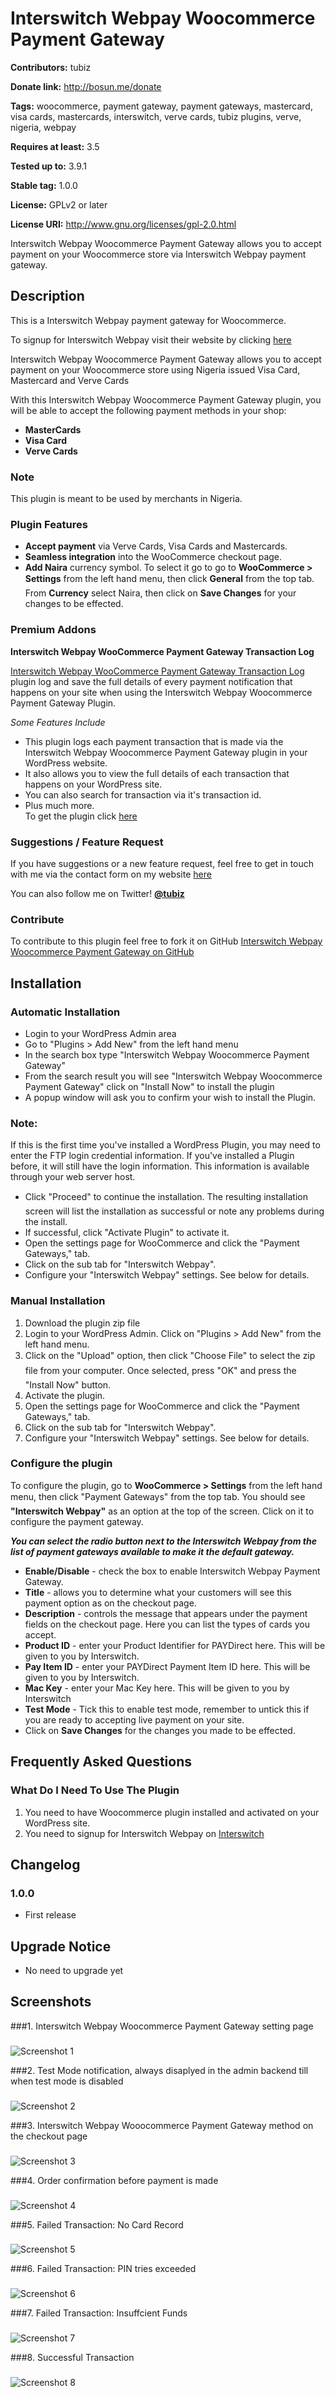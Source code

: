 # Interswitch Webpay Woocommerce Payment Gateway #
**Contributors:** tubiz

**Donate link:** http://bosun.me/donate

**Tags:** woocommerce, payment gateway, payment gateways, mastercard, visa cards, mastercards, interswitch, verve cards, tubiz plugins, verve, nigeria, webpay

**Requires at least:** 3.5

**Tested up to:** 3.9.1

**Stable tag:** 1.0.0

**License:** GPLv2 or later

**License URI:** http://www.gnu.org/licenses/gpl-2.0.html


Interswitch Webpay Woocommerce Payment Gateway allows you to accept payment on your Woocommerce store via Interswitch Webpay payment gateway.





## Description ##

This is a Interswitch Webpay payment gateway for Woocommerce.


To signup for Interswitch Webpay visit their website by clicking [here](https://connect.interswitchng.com/documentation/getting-started/)

Interswitch Webpay Woocommerce Payment Gateway allows you to accept payment on your Woocommerce store using Nigeria issued Visa Card, Mastercard and Verve Cards

With this Interswitch Webpay Woocommerce Payment Gateway plugin, you will be able to accept the following payment methods in your shop:

* __MasterCards__
* __Visa Card__
* __Verve Cards__

### Note ###

This plugin is meant to be used by merchants in Nigeria.

### Plugin Features ###

*   __Accept payment__ via Verve Cards, Visa Cards and Mastercards.
* 	__Seamless integration__ into the WooCommerce checkout page.
* 	__Add Naira__ currency symbol. To select it go to go to __WooCommerce > Settings__ from the left hand menu, then click __General__ from the top tab. From __Currency__ select Naira, then click on __Save Changes__ for your changes to be effected.

### Premium Addons ###

**Interswitch Webpay WooCommerce Payment Gateway Transaction Log**

[Interswitch Webpay WooCommerce Payment Gateway Transaction Log](https://tunspress.com/plugins/interswitch-webpay-woocommerce-payment-gateway-transaction-log/) plugin log and save the full details of every payment notification that happens on your site when using the Interswitch Webpay Woocommerce Payment Gateway Plugin.

*Some Features Include*

*	This plugin logs each payment transaction that is made via the Interswitch Webpay Woocommerce Payment Gateway plugin in your WordPress website.
*	It also allows you to view the full details of each transaction that happens on your WordPress site.
*	You can also search for transaction via it's transaction id.
* 	Plus much more. <br />
To get the plugin click [here](https://tunspress.com/plugins/interswitch-webpay-woocommerce-payment-gateway-transaction-log/)


### Suggestions / Feature Request ###

If you have suggestions or a new feature request, feel free to get in touch with me via the contact form on my website [here](http://bosun.me/get-in-touch/)

You can also follow me on Twitter! **[@tubiz](http://twitter.com/tubiz)**


### Contribute ###
To contribute to this plugin feel free to fork it on GitHub [Interswitch Webpay Woocommerce Payment Gateway on GitHub](https://github.com/tubiz/interswitch-webpay-woocommerce-payment-gateway)


## Installation ##

### Automatic Installation ###
* 	Login to your WordPress Admin area
* 	Go to "Plugins > Add New" from the left hand menu
* 	In the search box type "Interswitch Webpay Woocommerce Payment Gateway"
*	From the search result you will see "Interswitch Webpay Woocommerce Payment Gateway" click on "Install Now" to install the plugin
*	A popup window will ask you to confirm your wish to install the Plugin.

### Note: ###
If this is the first time you've installed a WordPress Plugin, you may need to enter the FTP login credential information. If you've installed a Plugin before, it will still have the login information. This information is available through your web server host.

* Click "Proceed" to continue the installation. The resulting installation screen will list the installation as successful or note any problems during the install.
* If successful, click "Activate Plugin" to activate it.
* 	Open the settings page for WooCommerce and click the "Payment Gateways," tab.
* 	Click on the sub tab for "Interswitch Webpay".
*	Configure your "Interswitch Webpay" settings. See below for details.

### Manual Installation ###
1. 	Download the plugin zip file
2. 	Login to your WordPress Admin. Click on "Plugins > Add New" from the left hand menu.
3.  Click on the "Upload" option, then click "Choose File" to select the zip file from your computer. Once selected, press "OK" and press the "Install Now" button.
4.  Activate the plugin.
5. 	Open the settings page for WooCommerce and click the "Payment Gateways," tab.
6. 	Click on the sub tab for "Interswitch Webpay".
7.	Configure your "Interswitch Webpay" settings. See below for details.



### Configure the plugin ###
To configure the plugin, go to __WooCommerce > Settings__ from the left hand menu, then click "Payment Gateways" from the top tab. You should see __"Interswitch Webpay"__ as an option at the top of the screen. Click on it to configure the payment gateway.

__*You can select the radio button next to the Interswitch Webpay from the list of payment gateways available to make it the default gateway.*__

* __Enable/Disable__ - check the box to enable Interswitch Webpay Payment Gateway.
* __Title__ - allows you to determine what your customers will see this payment option as on the checkout page.
* __Description__ - controls the message that appears under the payment fields on the checkout page. Here you can list the types of cards you accept.
* __Product ID__  - enter your Product Identifier for PAYDirect here. This will be given to you by Interswitch.
* __Pay Item ID__  - enter your PAYDirect Payment Item ID here. This will be given to you by Interswitch.
* __Mac Key__  - enter your Mac Key here. This will be given to you by Interswitch
* __Test Mode__  - Tick this to enable test mode, remember to untick this if you are ready to accepting live payment on your site.
* Click on __Save Changes__ for the changes you made to be effected.





## Frequently Asked Questions ##

### What Do I Need To Use The Plugin ###

1.	You need to have Woocommerce plugin installed and activated on your WordPress site.
2.	You need to signup for Interswitch Webpay on [Interswitch](https://connect.interswitchng.com/documentation/getting-started/)




## Changelog ##

### 1.0.0 ###
*   First release





## Upgrade Notice ##

* No need to upgrade yet






## Screenshots ##


###1. Interswitch Webpay Woocommerce Payment Gateway setting page
###
![Screenshot 1](https://dl.dropboxusercontent.com/u/28591673/interswitch-webpay-woocommerce-payment-gateway/screenshot-1.png)

###2. Test Mode notification, always disaplyed in the admin backend till when test mode is disabled
###
![Screenshot 2](https://dl.dropboxusercontent.com/u/28591673/interswitch-webpay-woocommerce-payment-gateway/screenshot-2.png)

###3. Interswitch Webpay Wooocommerce Payment Gateway method on the checkout page
###
![Screenshot 3](https://dl.dropboxusercontent.com/u/28591673/interswitch-webpay-woocommerce-payment-gateway/screenshot-3.png)

###4. Order confirmation before payment is made
###
![Screenshot 4](https://dl.dropboxusercontent.com/u/28591673/interswitch-webpay-woocommerce-payment-gateway/screenshot-4.png)

###5. Failed Transaction: No Card Record
###
![Screenshot 5](https://dl.dropboxusercontent.com/u/28591673/interswitch-webpay-woocommerce-payment-gateway/screenshot-5.png)

###6. Failed Transaction: PIN tries exceeded
###
![Screenshot 6](https://dl.dropboxusercontent.com/u/28591673/interswitch-webpay-woocommerce-payment-gateway/screenshot-6.png)

###7. Failed Transaction: Insuffcient Funds
###
![Screenshot 7](https://dl.dropboxusercontent.com/u/28591673/interswitch-webpay-woocommerce-payment-gateway/screenshot-7.png)

###8. Successful Transaction
###
![Screenshot 8](https://dl.dropboxusercontent.com/u/28591673/interswitch-webpay-woocommerce-payment-gateway/screenshot-8.png)